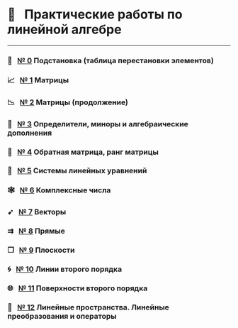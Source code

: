 
# &#x1F4D1; &nbsp; Практические работы по линейной алгебре

---

### &#x1F3B2; &nbsp; [№ 0](https://olgabelitskaya.github.io/linear_algebra_practice/work1_0.html) Подстановка (таблица перестановки элементов)

### &#x1F4C8; &nbsp; [№ 1](https://olgabelitskaya.github.io/linear_algebra_practice/work1_1.html) Матрицы

### &#x1F4C9; &nbsp; [№ 2](https://olgabelitskaya.github.io/linear_algebra_practice/work1_2.html) Матрицы (продолжение)

### &#x1F4D0; &nbsp; [№ 3](https://olgabelitskaya.github.io/linear_algebra_practice/work1_3.html) Определители, миноры и алгебраические дополнения

### &#x1F521; &nbsp; [№ 4](https://olgabelitskaya.github.io/linear_algebra_practice/work1_4.html) Обратная матрица, ранг матрицы

### &#x1F517; &nbsp; [№ 5](https://olgabelitskaya.github.io/linear_algebra_practice/work1_5.html) Системы линейных уравнений

### &#x1F578; &nbsp; [№ 6](https://olgabelitskaya.github.io/linear_algebra_practice/work1_6.html) Комплексные числа

### &#x27B9; &nbsp; [№ 7](https://olgabelitskaya.github.io/linear_algebra_practice/work1_7.html) Векторы

### &#x21C9; &nbsp; [№ 8](https://olgabelitskaya.github.io/linear_algebra_practice/work1_8.html) Прямые

### &#x2750; &nbsp; [№ 9](https://olgabelitskaya.github.io/linear_algebra_practice/work1_9.html) Плоскости

### &#x1F300; &nbsp; [№ 10](https://olgabelitskaya.github.io/linear_algebra_practice/work1_10.html) Линии второго порядка

### &#x1F310; &nbsp; [№ 11](https://olgabelitskaya.github.io/linear_algebra_practice/work1_11.html) Поверхности второго порядка

### &#x1F4A0; &nbsp; [№ 12](https://olgabelitskaya.github.io/linear_algebra_practice/work1_12.html) Линейные пространства. Линейные преобразования и операторы
